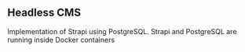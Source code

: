 ## Headless CMS

Implementation of Strapi using PostgreSQL. Strapi and PostgreSQL are running inside Docker containers


